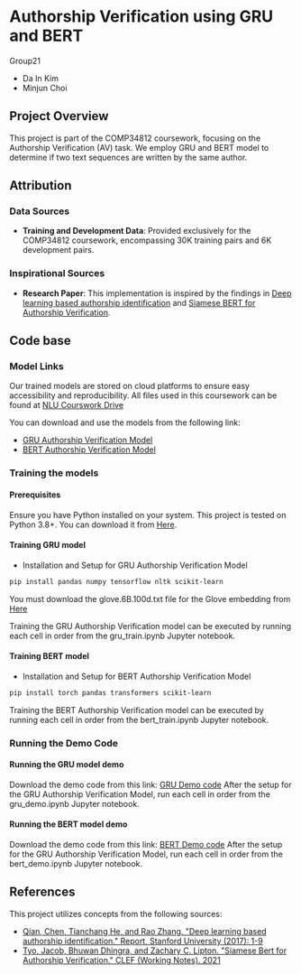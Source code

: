 # Authorship Verification using GRU and BERT

Group21
- Da In Kim
- Minjun Choi

## Project Overview
This project is part of the COMP34812 coursework, focusing on the Authorship Verification (AV) task. We employ GRU and BERT model to determine if two text sequences are written by the same author.

## Attribution
### Data Sources 
- **Training and Development Data**: Provided exclusively for the COMP34812 coursework, encompassing 30K training pairs and 6K development pairs.

### Inspirational Sources
- **Research Paper**: This implementation is inspired by the findings in [Deep learning based authorship identification](https://web.stanford.edu/class/archive/cs/cs224n/cs224n.1174/reports/2760185.pdf) and [Siamese BERT for Authorship Verification](http://ceur-ws.org/Vol-2936/paper-193.pdf).

## Code base

### Model Links
Our trained models are stored on cloud platforms to ensure easy accessibility and reproducibility. 
All files used in this coursework can be found at [NLU Courswork Drive](https://drive.google.com/drive/folders/1ftMmPac1U5CRPaPnI1JeFb1Tkt4_6Gs1?usp=drive_link)

You can download and use the models from the following link:
- [GRU Authorship Verification Model](https://drive.google.com/file/d/1zEJXRFZe2_wmbCekr_Vvbf-5jsZ5GOwB/view?usp=drive_link) 
- [BERT Authorship Verification Model](https://drive.google.com/file/d/1oRUNyWGEJNvp8yqb3xJxOA_5edK1Kyan/view?usp=drive_link) 

### Training the models
#### Prerequisites
Ensure you have Python installed on your system. This project is tested on Python 3.8+. You can download it from [Here](python.org).

#### Training GRU model
- Installation and Setup for GRU Authorship Verification Model
```bash
pip install pandas numpy tensorflow nltk scikit-learn
```
You must download the glove.6B.100d.txt file for the Glove embedding from [Here](https://www.kaggle.com/datasets/sawarn69/glove6b100dtxt )

Training the GRU Authorship Verification model can be executed by running each cell in order from the gru_train.ipynb Jupyter notebook.



#### Training BERT model
- Installation and Setup for BERT Authorship Verification Model
```bash
pip install torch pandas transformers scikit-learn
```
Training the BERT Authorship Verification model can be executed by running each cell in order from the bert_train.ipynb Jupyter notebook.

### Running the Demo Code
#### Running the GRU model demo
Download the demo code from this link: [GRU Demo code](https://colab.research.google.com/drive/1W384BfEM1-e8MzlgaZ9GYK2eiZSnFKpE?ouid=112259803509344167274&usp=drive_link) 
After the setup for the GRU Authorship Verification Model, run each cell in order from the gru_demo.ipynb Jupyter notebook.

#### Running the BERT model demo
Download the demo code from this link: [BERT Demo code]()
After the setup for the GRU Authorship Verification Model, run each cell in order from the bert_demo.ipynb Jupyter notebook.



## References
This project utilizes concepts from the following sources:
- [Qian, Chen, Tianchang He, and Rao Zhang. "Deep learning based authorship identification." Report, Stanford University (2017): 1-9](https://web.stanford.edu/class/archive/cs/cs224n/cs224n.1174/reports/2760185.pdf)
- [Tyo, Jacob, Bhuwan Dhingra, and Zachary C. Lipton. "Siamese Bert for Authorship Verification." CLEF (Working Notes). 2021](https://ceur-ws.org/Vol-2936/paper-193.pdf)
